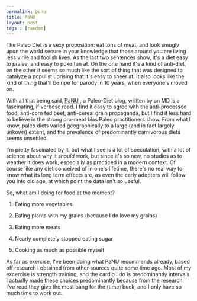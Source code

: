 ```yaml
---
permalink: panu
title: PaNU
layout: post
tags : [random]
---
```



The Paleo Diet is a sexy proposition: eat tons of meat, and look smugly upon
the world secure in your knowledge that those around you are living less
virile and foolish lives. As the last two sentences show, it's a diet easy to
praise, and easy to poke fun at. On the one hand it's a kind of anti-diet, on
the other it seems so much like the sort of thing that was designed to
catalyze a populist uprising that it's easy to sneer at. It also looks like
the kind of thing that'll be ripe for parody in 10 years, when everyone's
moved on.

With all that being
said, [PaNU](http://www.paleonu.com/) , a
Paleo-Diet blog, written by an MD is a fascinating, if verbose read. I find it
easy to agree with the anti-processed food, anti-corn fed beef, anti-cereal
grain propaganda, but I find it less hard to believe in the strong pro-meat
bias Paleo practitioners show. From what I
know, paleo diets varied geographically to a large (and in fact largely
unkown) extent, and the prevalence of
predominantly carnivorous diets seems unsettled.

I'm pretty fascinated by it, but what I see is a lot of speculation, with a
lot of science about why it _should_ work, but since it's so
new, no studies as to weather it does work, especially as practiced in a
modern context. Of course like any
diet conceived of in one's lifetime,
there's no real way to know what its long term effects are, as even the early
adopters will follow you into old age, at which point the data isn't so
useful.

So, what am I doing for food at the moment?

1. Eating more vegetables

2. Eating plants with my grains (because I do love my grains)

3. Eating more meats

4. Nearly completely stopped eating sugar

5. Cooking as much as possible myself

As far as exercise, I've been doing what PaNU recommends
already, based off research I obtained from other sources quite some time
ago. Most of my excercise is strength training, and the
cardio I do is predominantly intervals. I actually made these choices
predominantly because from the research I've read they give the most bang for
the (time) buck, and I only have so much time to work out.

